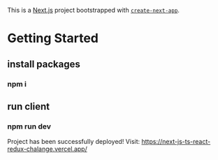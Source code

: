 This is a [Next.js](https://nextjs.org/) project bootstrapped with [`create-next-app`](https://github.com/vercel/next.js/tree/canary/packages/create-next-app).

# Getting Started

## install packages
### npm i

## run client
### npm run dev

Project has been successfully deployed! Visit:
https://next-js-ts-react-redux-chalange.vercel.app/
